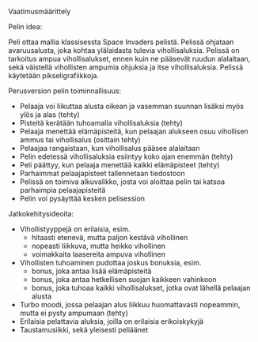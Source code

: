 Vaatimusmäärittely


Pelin idea:

Peli ottaa mallia klassisessta Space Invaders pelistä. Pelissä ohjataan avaruusalusta, joka kohtaa ylälaidasta tulevia vihollisaluksia. 
Pelissä on tarkoitus ampua vihollisalukset, ennen kuin ne pääsevät ruudun alalaitaan, sekä väistellä vihollisten ampumia ohjuksia ja itse vihollisaluksia. Pelissä käytetään pikseligrafiikkoja.

Perusversion pelin toiminnallisuus:

- Pelaaja voi liikuttaa alusta oikean ja vasemman suunnan lisäksi myös ylös ja alas (tehty)
- Pisteitä kerätään tuhoamalla vihollisaluksia (tehty)
- Pelaaja menettää elämäpisteitä, kun pelaajan alukseen osuu vihollisen ammus tai vihollisalus (osittain tehty)
- Pelaajaa rangaistaan, kun vihollisalus pääsee alalaitaan
- Pelin edetessä vihollisaluksia esiintyy koko ajan enemmän (tehty)
- Peli päättyy, kun pelaaja menettää kaikki elämäpisteet (tehty)
- Parhaimmat pelaajapisteet tallennetaan tiedostoon
- Pelissä on toimiva alkuvalikko, josta voi aloittaa pelin tai katsoa parhaimpia pelaajapisteitä
- Pelin voi pysäyttää kesken pelisession

Jatkokehitysideoita:

- Vihollistyyppejä on erilaisia, esim.
	- hitaasti etenevä, mutta paljon kestävä vihollinen
	- nopeasti liikkuva, mutta heikko vihollinen 
	- voimakkaita laasereita ampuva vihollinen
- Vihollisten tuhoaminen pudottaa joskus bonuksia, esim.
	- bonus, joka antaa lisää elämäpisteitä
	- bonus, joka antaa hetkellisen suojan kaikkeen vahinkoon
	- bonus, joka tuhoaa kaikki vihollisalukset, jotka ovat lähellä pelaajan alusta
- Turbo moodi, jossa pelaajan alus liikkuu huomattavasti nopeammin, mutta ei pysty ampumaan (tehty)
- Erilaisia pelattavia aluksia, joilla on erilaisia erikoiskykyjä
- Taustamusiikki, sekä yleisesti peliäänet
